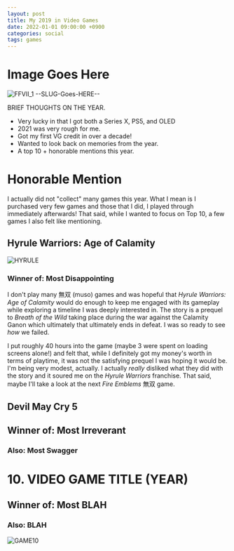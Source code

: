 ```yaml
---
layout: post
title: My 2019 in Video Games
date: 2022-01-01 09:00:00 +0900
categories: social
tags: games
---
```


# Image Goes Here
![FFVII_1](https://user-images.githubusercontent.com/5658865/71638913-f7696580-2caf-11ea-986e-968cf17807dd.jpg)
\-\-SLUG-Goes-HERE\-\-

BRIEF THOUGHTS ON THE YEAR.

* Very lucky in that I got both a Series X, PS5, and OLED
* 2021 was very rough for me. 
* Got my first VG credit in over a decade!
* Wanted to look back on memories from the year.
* A top 10 + honorable mentions this year.


# Honorable Mention
I actually did not "collect" many games this year. What I mean is I purchased very few games and those that I did, I played through immediately afterwards! That said, while I wanted to focus on Top 10,  a few games I also felt like mentioning.

## Hyrule Warriors: Age of Calamity
![HYRULE]()
### Winner of: Most Disappointing

I don't play many 無双 (muso) games and was hopeful that _Hyrule Warriors: Age of Calamity_ would do enough to keep me engaged with its gameplay while exploring a timeline I was deeply interested in. The story is a prequel to _Breath of the Wild_ taking place during the war against the Calamity Ganon which ultimately that ultimately ends in defeat. I was so ready to see _how_ we failed. 

I put roughly 40 hours into the game (maybe 3 were spent on loading screens alone!) and felt that, while I definitely got my money's worth in terms of playtime, it was not the satisfying prequel I was hoping it would be. I'm being very modest, actually. I actually _really_ disliked what they did with the story and it soured me on the _Hyrule Warriors_ franchise. That said, maybe I'll take a look at the next _Fire Emblems_ 無双 game.  


## Devil May Cry 5
## Winner of: Most Irreverant
### Also: Most Swagger


# 10. VIDEO GAME TITLE (YEAR)
## Winner of: Most BLAH
### Also: BLAH
![GAME10]()

